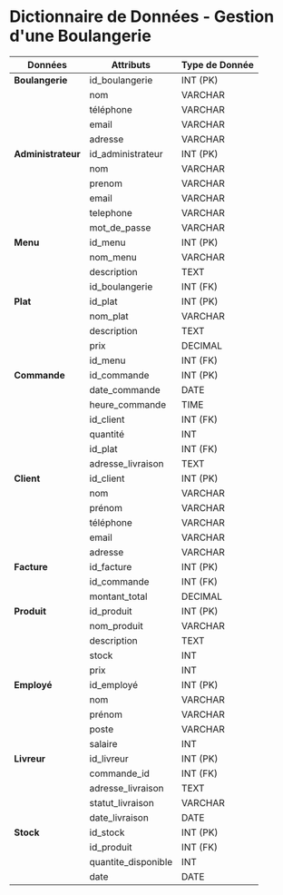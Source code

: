 # Dictionnaire de Données - Gestion d'une Boulangerie

| Données         | Attributs              | Type de Donnée       |
|------------------|------------------------|-----------------------|
| **Boulangerie**  | id_boulangerie         | INT (PK)             |
|                  | nom                    | VARCHAR              |
|                  | téléphone              | VARCHAR              |
|                  | email                  | VARCHAR              |
|                  | adresse                | VARCHAR              |
| **Administrateur** | id_administrateur     | INT (PK)             |
|                  | nom                    | VARCHAR              |
|                  | prenom                 | VARCHAR              |
|                  | email                  | VARCHAR              |
|                  | telephone              | VARCHAR              |
|                  | mot_de_passe           | VARCHAR              |
| **Menu**         | id_menu                | INT (PK)             |
|                  | nom_menu               | VARCHAR              |
|                  | description            | TEXT                 |
|                  | id_boulangerie         | INT (FK)             |
| **Plat**         | id_plat                | INT (PK)             |
|                  | nom_plat               | VARCHAR              |
|                  | description            | TEXT                 |
|                  | prix                   | DECIMAL              |
|                  | id_menu                | INT (FK)             |
| **Commande**     | id_commande            | INT (PK)             |
|                  | date_commande          | DATE                 |
|                  | heure_commande         | TIME                 |
|                  | id_client              | INT (FK)             |
|                  | quantité               | INT                  |
|                  | id_plat                | INT (FK)             |
|                  | adresse_livraison      | TEXT                 |
| **Client**       | id_client              | INT (PK)             |
|                  | nom                    | VARCHAR              |
|                  | prénom                 | VARCHAR              |
|                  | téléphone              | VARCHAR              |
|                  | email                  | VARCHAR              |
|                  | adresse                | VARCHAR              |
| **Facture**      | id_facture             | INT (PK)             |
|                  | id_commande            | INT (FK)             |
|                  | montant_total          | DECIMAL              |
| **Produit**      | id_produit             | INT (PK)             |
|                  | nom_produit            | VARCHAR              |
|                  | description            | TEXT                 |
|                  | stock                  | INT                  |
|                  | prix                   | INT                  |
| **Employé**      | id_employé             | INT (PK)             |
|                  | nom                    | VARCHAR              |
|                  | prénom                 | VARCHAR              |
|                  | poste                  | VARCHAR              |
|                  | salaire                | INT                  |
| **Livreur**      | id_livreur             | INT (PK)             |
|                  | commande_id            | INT (FK)             |
|                  | adresse_livraison      | TEXT                 |
|                  | statut_livraison       | VARCHAR              |
|                  | date_livraison         | DATE                 |
| **Stock**        | id_stock               | INT (PK)             |
|                  | id_produit             | INT (FK)             |
|                  | quantite_disponible    | INT                  |
|                  | date                   | DATE                 |
